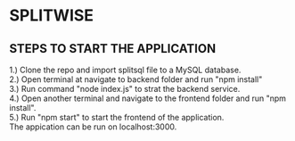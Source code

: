 # SPLITWISE

## STEPS TO START THE APPLICATION
1.) Clone the repo and import splitsql file to a MySQL database.\
2.) Open terminal at navigate to backend folder and run "npm install"\
3.) Run command "node index.js" to strat the backend service.\
4.) Open another terminal and navigate to the frontend folder and run "npm install".\
5.) Run "npm start" to start the frontend of the application.\
The appication can be run on localhost:3000. 